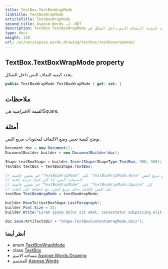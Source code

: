 ```yaml
---
title: TextBox.TextBoxWrapMode
linktitle: TextBoxWrapMode
articleTitle: TextBoxWrapMode
second_title: Aspose.Words لـ .NET
description: TextBox TextBoxWrapMode ملكية. يحدد كيفية التفاف النص داخل الشكل في C#.
type: docs
weight: 110
url: /ar/net/aspose.words.drawing/textbox/textboxwrapmode/
---
```

## TextBox.TextBoxWrapMode property

يحدد كيفية التفاف النص داخل الشكل.

```csharp
public TextBoxWrapMode TextBoxWrapMode { get; set; }
```

## ملاحظات

القيمة الافتراضية هيSquare.

## أمثلة

يوضح كيفية تعيين وضع الالتفاف لمحتويات مربع النص.

```csharp
Document doc = new Document();
DocumentBuilder builder = new DocumentBuilder(doc);

Shape textBoxShape = builder.InsertShape(ShapeType.TextBox, 300, 300);
TextBox textBox = textBoxShape.TextBox;

// قم بتعيين خاصية "TextBoxWrapMode" على "TextBoxWrapMode.None" لزيادة عرض مربع النص
// لاستيعاب النص، إذا كان كبيرًا بدرجة كافية.
// قم بتعيين خاصية "TextBoxWrapMode" على "TextBoxWrapMode.Square" إلى
// لف النص بالكامل داخل مربع النص، مع الحفاظ على أبعاده.
textBox.TextBoxWrapMode = textBoxWrapMode;

builder.MoveTo(textBoxShape.LastParagraph);
builder.Font.Size = 32;
builder.Write("Lorem ipsum dolor sit amet, consectetur adipiscing elit, sed do eiusmod tempor incididunt ut labore et dolore magna aliqua.");

doc.Save(ArtifactsDir + "Shape.TextBoxContentsWrapMode.docx");
```

### أنظر أيضا

* enum [TextBoxWrapMode](../../textboxwrapmode/)
* class [TextBox](../)
* مساحة الاسم [Aspose.Words.Drawing](../../../aspose.words.drawing/)
* المجسم [Aspose.Words](../../../)
